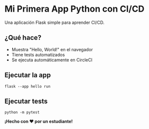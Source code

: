 # Mi Primera App Python con CI/CD

Una aplicación Flask simple para aprender CI/CD.

## ¿Qué hace?

- Muestra "Hello, World!" en el navegador
- Tiene tests automatizados
- Se ejecuta automáticamente en CircleCI

## Ejecutar la app

    flask --app hello run

## Ejecutar tests

    python -m pytest

**¡Hecho con ❤️ por un estudiante!**
